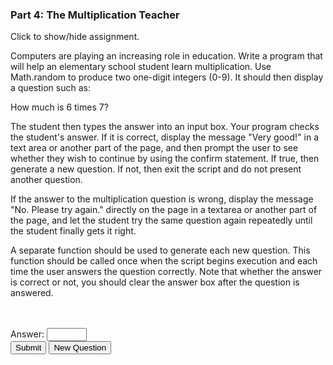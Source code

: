 ### Part 4: The Multiplication Teacher

<p id="flip">Click to show/hide assignment.</p>
<div id="panel">
Computers are playing an increasing role in education. Write a program that will help an elementary school student learn multiplication. Use Math.random to produce two one-digit integers (0-9). It should then display a question such as:  
  
How much is 6 times 7?  
  
The student then types the answer into an input box. Your program checks the student's answer. If it is correct, display the message "Very good!" in a text area or another part of the page, and then prompt the user to see whether they wish to continue by using the confirm statement. If true, then generate a new question. If not, then exit the script and do not present another question.  
  
If the answer to the multiplication question is wrong, display the message "No. Please try again." directly on the page in a textarea or another part of the page, and let the student try the same question again repeatedly until the student finally gets it right.

A separate function should be used to generate each new question. This function should be called once when the script begins execution and each time the user answers the question correctly. Note that whether the answer is correct or not, you should clear the answer box after the question is answered.

</div>

<section>
<form name="myform">
<div id="question"></div><br>
<div id="messages"></div><br>
Answer: <input type="number" id="guess" name="guess" min="0" max="100" required><span class="validity"></span> <br>
<input type="button" class="button-primary" onclick="calc()" value="Submit"> <input type="reset" value="New Question" id="reset"><br>
</form>
</section>

<script>
const displayResults = (question = "") => {
        $("#question").text(question);
}

const teacher = {
    "phrase": () => "How much is " + teacher.num1 + " * " + teacher.num2 + "?",
    "rando": () => Math.floor(Math.random() * 10),
    "init": () => { 
        teacher.num1 = teacher.rando(); 
        teacher.num2 = teacher.rando(); 
        displayResults(teacher.phrase());
        $("#messages").text("🤞🏻");
        }
    }

function calc(){
    teacher.guess = parseInt(document.forms["myform"].elements["guess"].value);
    const errMessage = "You have to enter a numeric value.";
    Number.isNaN(teacher.guess)
        ? $("#messages").text(errMessage)
        : teacher.guess == teacher.num1 * teacher.num2 
        ? ($("#messages").text("Correct! Good Job!"), $("#question").fadeToggle("slow"), setTimeout(() => {  teacher.init(); $("#question").fadeIn('fast') }, 500), $('#guess').val(""))
        : $("#messages").text("Nope! Please try again.");
}

$(document).ready(function(){
    teacher.init();
    $('#reset').click(function(){
        teacher.init();
    });
    $('#guess').focusin(function() {
    $(this).css('background-color','whitesmoke');
    $("#messages").text("🤞🏻")
    });
        $('#guess').focusout(function() {
		$(this).css('background-color','');
    });
});
</script>
